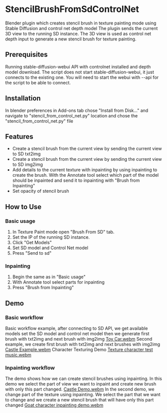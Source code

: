 # StencilBrushFromSdControlNet
Blender plugin which creates stencil brush in texture painting mode using Stable Diffusion and control net depth model
The plugin sends the current 3D view to the running SD instance. The 3D view is used as control net depth input to generate a new stencil brush for texture painting.

## Prerequisites
Running stable-diffusion-webui API with controlnet installed and depth model download.
The script does not start stable-diffusion-webui, it just connects to the existing one.
You will need to start the webui with --api for the script to be able to connect.
## Installation
In blender preferences in Add-ons tab chose "Install from Disk..." and navigate to "stencil_from_control_net.py" location and chose the "stencil_from_control_net.py" file 
## Features
-  Create a stencil brush from the current view by sending the current view to SD txt2img
-  Create a stencil brush from the current view by sending the current view to SD img2img
-  Add details to the current texture with inpainting by using inpainting to create the brush. With the Annotate tool select which part of the model should be inpainted and send it to inpainting with "Brush from Inpainting"
-  Set opacity of stencil brush
## How to Use
### Basic usage
1. In Texture Paint mode open "Brush From SD" tab.
2. Set the IP of the running SD instance.
3. Click "Get Models"
4. Set SD model and Control Net model
5. Press "Send to sd"
### Inpainting
1. Begin the same as in "Basic usage"
2. With Annotate tool select parts for inpainting
3. Press "Brush from Inpainting"
## Demo
### Basic workflow
Basic workflow example, after connecting to SD API, we get available models set the SD model and control net model then we generate first brush with txt2img and next brush with img2img
[Toy Car.webm](https://github.com/user-attachments/assets/045fa68c-c8de-42b8-9da0-705c71c7b089)
Second example, we create first brush with txt2img and next brushes with img2img
[Castle Example.webm](https://github.com/user-attachments/assets/4c01a9f5-6a88-4535-aab9-72f38d84de24)
Character Texturing Demo
[Texture character test music.webm](https://github.com/user-attachments/assets/822b9fa6-b135-4bde-aa6e-62ed2654c044)
### Inpainting workflow
The demo shows how we can create stencil brushes using inpainting. In this demo we select the part of view we want to inpaint and create new brush with only this part changed.
[Castle Demo.webm](https://github.com/user-attachments/assets/47eaf13e-01a8-49a2-a70b-268c4349e0b6)
In the second demo, we change part of the texture using inpainting. We select the part that we want to change and we create a new stencil brush that will have only this part changed 
[Goat character inpainting demo.webm](https://github.com/user-attachments/assets/b299c50c-8865-43d6-9f47-ea815371684c)
